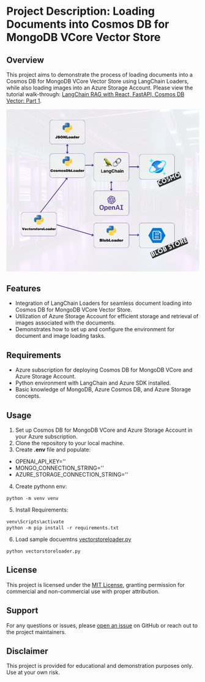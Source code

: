 
# Project Description: Loading Documents into Cosmos DB for MongoDB VCore Vector Store

## Overview
This project aims to demonstrate the process of loading documents into a Cosmos DB for MongoDB VCore Vector Store using LangChain Loaders, while also loading images into an Azure Storage Account. Please view the tutorial walk-through: [LangChain RAG with React, FastAPI, Cosmos DB Vector: Part 1](https://stochasticcoder.com/2024/02/27/langchain-rag-with-react-fastapi-cosmos-db-vector-part-1/).

![loader diagrma](../images/demo_loader.png)

## Features
- Integration of LangChain Loaders for seamless document loading into Cosmos DB for MongoDB VCore Vector Store.
- Utilization of Azure Storage Account for efficient storage and retrieval of images associated with the documents.
- Demonstrates how to set up and configure the environment for document and image loading tasks.

## Requirements
- Azure subscription for deploying Cosmos DB for MongoDB VCore and Azure Storage Account.
- Python environment with LangChain and Azure SDK installed.
- Basic knowledge of MongoDB, Azure Cosmos DB, and Azure Storage concepts.

## Usage
1. Set up Cosmos DB for MongoDB VCore and Azure Storage Account in your Azure subscription.
2. Clone the repository to your local machine.
3. Create **.env** file and populate:
- OPENAI_API_KEY=''
- MONGO_CONNECTION_STRING=''
- AZURE_STORAGE_CONNECTION_STRING=''
4. Create pythonn env: 
```
python -m venv venv
```
5. Install Requirements:
```
venv\Scripts\activate
python -m pip install -r requirements.txt
```
6. Load sample docuemtns [vectorstoreloader.py](vectorstoreloader.py)
```
python vectorstoreloader.py
```





## License
This project is licensed under the [MIT License](../MIT.md), granting permission for commercial and non-commercial use with proper attribution.

## Support
For any questions or issues, please [open an issue](https://github.com/jonathanscholtes/LangChain-RAG-Pattern-with-React-FastAPI-and-Cosmos-DB-Vector-Store/issues) on GitHub or reach out to the project maintainers.

## Disclaimer
This project is provided for educational and demonstration purposes only. Use at your own risk.

